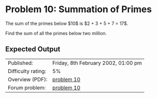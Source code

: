 # Problem 10: Summation of Primes

<p>The sum of the primes below $10$ is $2 + 3 + 5 + 7 = 17$.</p>
<p>Find the sum of all the primes below two million.</p>

## Expected Output


|                    |                                                  |
|--------------------|--------------------------------------------------|
| Published:         | Friday, 8th February 2002, 01:00 pm              |
| Difficulty rating: | 5%                                               |
| Overview (PDF):    | [problem 10](./010_overview.pdf)                 |
| Forum problem:     | [problem 10](https://projecteuler.net/thread=10) |
